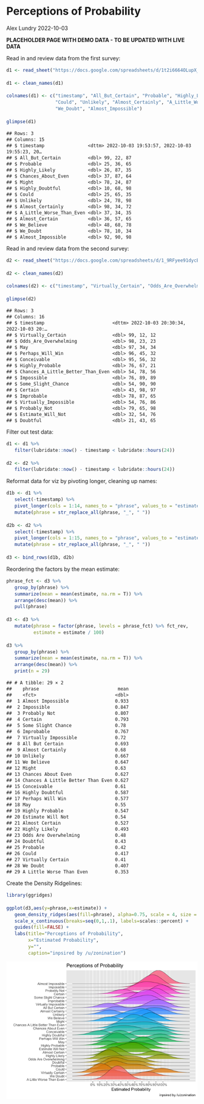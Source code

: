 Perceptions of Probability
================
Alex Lundry
2022-10-03

**PLACEHOLDER PAGE WITH DEMO DATA - TO BE UPDATED WITH LIVE DATA**

Read in and review data from the first survey:

``` r
d1 <- read_sheet("https://docs.google.com/spreadsheets/d/1t2i6664OLupX_lTUz01BQ55exkpMmIrsd2b6gopDAqY/edit?usp=sharing", sheet = 1, col_names = T)

d1 <- clean_names(d1)

colnames(d1) <- c("timestamp", "All_But_Certain", "Probable", "Highly_Likely", "Chances_About_Even", "Might", "Highly_Doubtful",
                  "Could", "Unlikely", "Almost_Certainly", "A_Little_Worse_Than_Even", "Almost_Certain", "We_Believe",
                  "We_Doubt", "Almost_Impossible")

glimpse(d1)
```

    ## Rows: 3
    ## Columns: 15
    ## $ timestamp                <dttm> 2022-10-03 19:53:57, 2022-10-03 19:55:23, 20…
    ## $ All_But_Certain          <dbl> 99, 22, 87
    ## $ Probable                 <dbl> 25, 36, 65
    ## $ Highly_Likely            <dbl> 26, 87, 35
    ## $ Chances_About_Even       <dbl> 37, 87, 64
    ## $ Might                    <dbl> 78, 24, 87
    ## $ Highly_Doubtful          <dbl> 10, 68, 98
    ## $ Could                    <dbl> 25, 65, 35
    ## $ Unlikely                 <dbl> 24, 78, 98
    ## $ Almost_Certainly         <dbl> 98, 34, 72
    ## $ A_Little_Worse_Than_Even <dbl> 37, 34, 35
    ## $ Almost_Certain           <dbl> 36, 57, 65
    ## $ We_Believe               <dbl> 48, 68, 78
    ## $ We_Doubt                 <dbl> 78, 10, 34
    ## $ Almost_Impossible        <dbl> 92, 90, 98

Read in and review data from the second survey:

``` r
d2 <- read_sheet("https://docs.google.com/spreadsheets/d/1_9RFyee91dycB0Pd2LBNcBlpJn1GOsvp_jJRO8vXeqE/edit?usp=sharing", sheet = 1, col_names = T)

d2 <- clean_names(d2)

colnames(d2) <- c("timestamp", "Virtually_Certain", "Odds_Are_Overwhelming", "May", "Perhaps_Will_Win", "Conceivable", "Highly_Probable", "Chances_A_Little_Better_Than_Even", "Impossible", "Some_Slight_Chance", "Certain", "Improbable", "Virtually_Impossible", "Probably_Not", "Estimate_Will_Not", "Doubtful")

glimpse(d2)
```

    ## Rows: 3
    ## Columns: 16
    ## $ timestamp                         <dttm> 2022-10-03 20:30:34, 2022-10-03 20:…
    ## $ Virtually_Certain                 <dbl> 99, 12, 12
    ## $ Odds_Are_Overwhelming             <dbl> 98, 23, 23
    ## $ May                               <dbl> 97, 34, 34
    ## $ Perhaps_Will_Win                  <dbl> 96, 45, 32
    ## $ Conceivable                       <dbl> 95, 56, 32
    ## $ Highly_Probable                   <dbl> 76, 67, 21
    ## $ Chances_A_Little_Better_Than_Even <dbl> 54, 78, 56
    ## $ Impossible                        <dbl> 76, 89, 89
    ## $ Some_Slight_Chance                <dbl> 54, 90, 90
    ## $ Certain                           <dbl> 43, 98, 97
    ## $ Improbable                        <dbl> 78, 87, 65
    ## $ Virtually_Impossible              <dbl> 54, 76, 86
    ## $ Probably_Not                      <dbl> 79, 65, 98
    ## $ Estimate_Will_Not                 <dbl> 32, 54, 76
    ## $ Doubtful                          <dbl> 21, 43, 65

Filter out test data:

``` r
d1 <- d1 %>% 
   filter(lubridate::now() - timestamp < lubridate::hours(24))

d2 <- d2 %>% 
   filter(lubridate::now() - timestamp < lubridate::hours(24))
```

Reformat data for viz by pivoting longer, cleaning up names:

``` r
d1b <- d1 %>% 
   select(-timestamp) %>% 
   pivot_longer(cols = 1:14, names_to = "phrase", values_to = "estimate") %>% 
   mutate(phrase = str_replace_all(phrase, "_", " "))

d2b <- d2 %>% 
   select(-timestamp) %>% 
   pivot_longer(cols = 1:15, names_to = "phrase", values_to = "estimate") %>% 
   mutate(phrase = str_replace_all(phrase, "_", " "))

d3 <- bind_rows(d1b, d2b)
```

Reordering the factors by the mean estimate:

``` r
phrase_fct <- d3 %>% 
   group_by(phrase) %>% 
   summarize(mean = mean(estimate, na.rm = T)) %>% 
   arrange(desc(mean)) %>% 
   pull(phrase)

d3 <- d3 %>% 
   mutate(phrase = factor(phrase, levels = phrase_fct) %>% fct_rev,
          estimate = estimate / 100)

d3 %>% 
   group_by(phrase) %>% 
   summarize(mean = mean(estimate, na.rm = T)) %>% 
   arrange(desc(mean)) %>% 
   print(n = 29)
```

    ## # A tibble: 29 × 2
    ##    phrase                             mean
    ##    <fct>                             <dbl>
    ##  1 Almost Impossible                 0.933
    ##  2 Impossible                        0.847
    ##  3 Probably Not                      0.807
    ##  4 Certain                           0.793
    ##  5 Some Slight Chance                0.78 
    ##  6 Improbable                        0.767
    ##  7 Virtually Impossible              0.72 
    ##  8 All But Certain                   0.693
    ##  9 Almost Certainly                  0.68 
    ## 10 Unlikely                          0.667
    ## 11 We Believe                        0.647
    ## 12 Might                             0.63 
    ## 13 Chances About Even                0.627
    ## 14 Chances A Little Better Than Even 0.627
    ## 15 Conceivable                       0.61 
    ## 16 Highly Doubtful                   0.587
    ## 17 Perhaps Will Win                  0.577
    ## 18 May                               0.55 
    ## 19 Highly Probable                   0.547
    ## 20 Estimate Will Not                 0.54 
    ## 21 Almost Certain                    0.527
    ## 22 Highly Likely                     0.493
    ## 23 Odds Are Overwhelming             0.48 
    ## 24 Doubtful                          0.43 
    ## 25 Probable                          0.42 
    ## 26 Could                             0.417
    ## 27 Virtually Certain                 0.41 
    ## 28 We Doubt                          0.407
    ## 29 A Little Worse Than Even          0.353

Create the Density Ridgelines:

``` r
library(ggridges)

ggplot(d3,aes(y=phrase,x=estimate)) +
   geom_density_ridges(aes(fill=phrase), alpha=0.75, scale = 4, size = 0.2) +
   scale_x_continuous(breaks=seq(0,1,.1), labels=scales::percent) +
   guides(fill=FALSE) +
   labs(title="Perceptions of Probability",
        x="Estimated Probability",
        y="",
        caption="inpsired by /u/zonination")
```

![](percept_prob_files/figure-gfm/Create%20viz-1.png)<!-- -->
